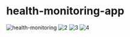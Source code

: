 # health-monitoring-app

![health-monitoring](https://github.com/Zishan3165/health-monitoring-app/assets/33655095/58414eab-9c33-42af-90f6-d66f6a4d17fc)
![2](https://github.com/Zishan3165/health-monitoring-app/assets/33655095/0477b5b8-4081-4785-9d03-95e9c0e67b1e)
![3](https://github.com/Zishan3165/health-monitoring-app/assets/33655095/2e1a5e40-dbb3-44f2-a0b0-db40f4ff4c35)
![4](https://github.com/Zishan3165/health-monitoring-app/assets/33655095/cf060bb8-6a61-4c2e-8d7c-5cf26bcc310a)
